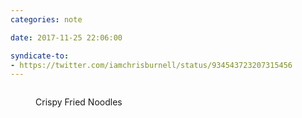 ```yaml
---
categories: note

date: 2017-11-25 22:06:00

syndicate-to:
- https://twitter.com/iamchrisburnell/status/934543723207315456
---
```


<figure class="media">
    <a href="/static/crispy-fried-noodles.jpg" rel="external"><img src="/static/crispy-fried-noodles.jpg" alt=""></a>
    <figcaption>
        <p>Crispy Fried Noodles</p>
    </figcaption>
</figure>
